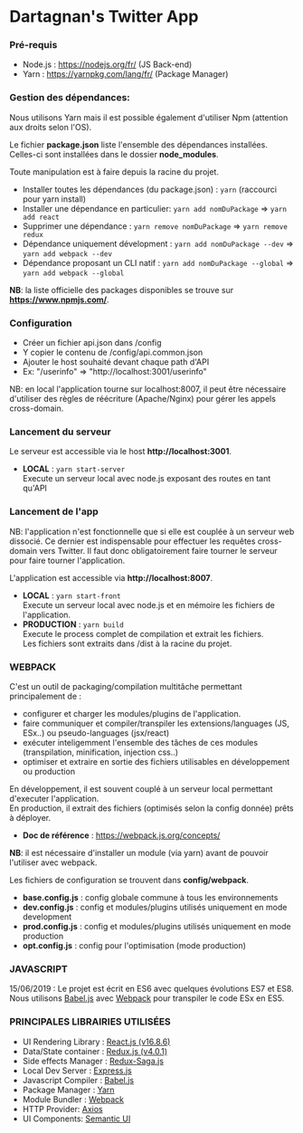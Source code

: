 # Dartagnan's Twitter App

### Pré-requis
- Node.js : https://nodejs.org/fr/ (JS Back-end)
- Yarn : https://yarnpkg.com/lang/fr/ (Package Manager)

### Gestion des dépendances:
Nous utilisons Yarn mais il est possible également d'utiliser Npm (attention aux droits selon l'OS).

Le fichier **package.json** liste l'ensemble des dépendances installées.  
Celles-ci sont installées dans le dossier **node_modules**.  

Toute manipulation est à faire depuis la racine du projet.  

* Installer toutes les dépendances (du package.json) :  ``` yarn ``` (raccourci pour yarn install)
* Installer une dépendance en particulier:  ``` yarn add nomDuPackage ``` => ``` yarn add react ```
* Supprimer une dépendance : ``` yarn remove nomDuPackage ``` => ``` yarn remove redux ```
* Dépendance uniquement dévelopment : ``` yarn add nomDuPackage --dev ``` => ``` yarn add webpack --dev ```
* Dépendance proposant un CLI natif : ``` yarn add nomDuPackage --global ``` => ``` yarn add webpack --global ```

**NB**: la liste officielle des packages disponibles se trouve sur **https://www.npmjs.com/**.

### Configuration

* Créer un fichier api.json dans /config
* Y copier le contenu de /config/api.common.json
* Ajouter le host souhaité devant chaque path d'API
* Ex: "/userinfo" => "http://localhost:3001/userinfo"

NB: en local l'application tourne sur localhost:8007, il peut être nécessaire d'utiliser des règles de réécriture (Apache/Nginx) pour gérer les appels cross-domain.

### Lancement du serveur

Le serveur est accessible via le host **http://localhost:3001**.

* **LOCAL** : ``` yarn start-server ```  
Execute un serveur local avec node.js exposant des routes en tant qu'API

### Lancement de l'app

NB: l'application n'est fonctionnelle que si elle est couplée à un serveur web dissocié.
Ce dernier est indispensable pour effectuer les requêtes cross-domain vers Twitter.
Il faut donc obligatoirement faire tourner le serveur pour faire tourner l'application.

L'application est accessible via **http://localhost:8007**.

* **LOCAL** : ``` yarn start-front ```  
Execute un serveur local avec node.js et en mémoire les fichiers de l'application.
* **PRODUCTION** : ``` yarn build ```  
Execute le process complet de compilation et extrait les fichiers.  
Les fichiers sont extraits dans /dist à la racine du projet.


### WEBPACK

C'est un outil de packaging/compilation multitâche permettant principalement de :

- configurer et charger les modules/plugins de l'application.
- faire communiquer et compiler/transpiler les extensions/languages (JS, ESx..) ou pseudo-languages (jsx/react)
- exécuter inteligemment l'ensemble des tâches de ces modules (transpilation, minification, injection css..)
- optimiser et extraire en sortie des fichiers utilisables en développement ou production

En développement, il est souvent couplé à un serveur local permettant d'executer l'application.  
En production, il extrait des fichiers (optimisés selon la config donnée) prêts à déployer.

- **Doc de référence** : https://webpack.js.org/concepts/

**NB**: il est nécessaire d'installer un module (via yarn) avant de pouvoir l'utiliser avec webpack.  

Les fichiers de configuration se trouvent dans **config/webpack**.  

- **base.config.js** : config globale commune à tous les environnements
- **dev.config.js** : config et modules/plugins utilisés uniquement en mode development
- **prod.config.js** : config et modules/plugins utilisés uniquement en mode production
- **opt.config.js** : config pour l'optimisation (mode production)

### JAVASCRIPT

15/06/2019 : Le projet est écrit en ES6 avec quelques évolutions ES7 et ES8.  
Nous utilisons [Babel.js](https://babeljs.io) avec [Webpack](#markdown-header-webpack)
pour transpiler le code ESx en ES5.

### PRINCIPALES LIBRAIRIES UTILISÉES

- UI Rendering Library : [React.js (v16.8.6)](https://reactjs.org)
- Data/State container : [Redux.js (v4.0.1)](https://redux.js.org)
- Side effects Manager : [Redux-Saga.js](https://redux-saga.js.org)
- Local Dev Server : [Express.js](https://expressjs.com)
- Javascript Compiler : [Babel.js](https://babeljs.io)
- Package Manager : [Yarn](#markdown-header-gestion-des-dépendances)
- Module Bundler : [Webpack](#markdown-header-webpack)
- HTTP Provider: [Axios](https://github.com/axios/axios)
- UI Components: [Semantic UI](https://react.semantic-ui.com/)
